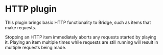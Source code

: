 # HTTP plugin
This plugin brings basic HTTP functionality to Bridge, such as items that make requests.  

Stopping an HTTP item immediately aborts any requests started by playing it. Playing an item multiple times while requests are still running will result in multiple requests being made.
